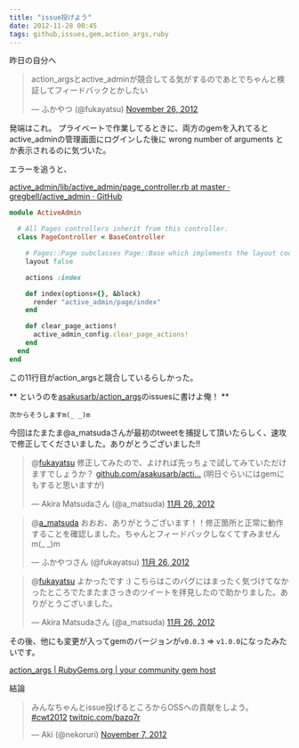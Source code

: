 ```yaml
---
title: "issue投げよう"
date: 2012-11-28 00:45
tags: github,issues,gem,action_args,ruby
---
```


昨日の自分へ


<blockquote class="twitter-tweet"><p>action_argsとactive_adminが競合してる気がするのであとでちゃんと検証してフィードバックとかしたい</p>&mdash; ふかやつ (@fukayatsu) <a href="https://twitter.com/fukayatsu/status/273063544042450944" data-datetime="2012-11-26T13:59:56+00:00">November 26, 2012</a></blockquote>
<script src="//platform.twitter.com/widgets.js" charset="utf-8"></script>

発端はこれ。
プライベートで作業してるときに、両方のgemを入れてるとactive_adminの管理画面にログインした後に
    wrong number of arguments
とか表示されるのに気づいた。

エラーを追うと、

[active_admin/lib/active_admin/page_controller.rb at master · gregbell/active_admin · GitHub](https://github.com/gregbell/active_admin/blob/eea827a3cfd4c4bab3c3171efaa1d91bf6cb836b/lib/active_admin/page_controller.rb)
```ruby
module ActiveAdmin

  # All Pages controllers inherit from this controller.
  class PageController < BaseController

    # Pages::Page subclasses Page::Base which implements the layout code
    layout false

    actions :index

    def index(options={}, &block)
      render "active_admin/page/index"
    end

    def clear_page_actions!
      active_admin_config.clear_page_actions!
    end
  end
end
```
この11行目がaction_argsと競合しているらしかった。

** というのを[asakusarb/action_args](https://github.com/asakusarb/action_args)のissuesに書けよ俺！ **

`次からそうしますm(_ _)m`

今回はたまたま@a_matsudaさんが最初のtweetを捕捉して頂いたらしく、速攻で修正してくださいました。ありがとうございました!!

<blockquote class="twitter-tweet" data-in-reply-to="273063544042450944" lang="ja"><p>@<a href="https://twitter.com/fukayatsu">fukayatsu</a> 修正してみたので、よければ先っちょで試してみていただけますでしょうか？ <a href="https://t.co/PoleOzgR" title="https://github.com/asakusarb/action_args">github.com/asakusarb/acti…</a> (明日ぐらいにはgemにもすると思いますが)</p>&mdash; Akira Matsudaさん (@a_matsuda) <a href="https://twitter.com/a_matsuda/status/273106258373001217" data-datetime="2012-11-26T16:49:40+00:00">11月 26, 2012</a></blockquote>
<script src="//platform.twitter.com/widgets.js" charset="utf-8"></script>

<blockquote class="twitter-tweet" data-in-reply-to="273106258373001217" lang="ja"><p>@<a href="https://twitter.com/a_matsuda">a_matsuda</a> おおお、ありがとうございます！！修正箇所と正常に動作することを確認しました。ちゃんとフィードバックしなくてすみませんm(_ _)m</p>&mdash; ふかやつさん (@fukayatsu) <a href="https://twitter.com/fukayatsu/status/273207043026976768" data-datetime="2012-11-26T23:30:09+00:00">11月 26, 2012</a></blockquote>
<script src="//platform.twitter.com/widgets.js" charset="utf-8"></script>


<blockquote class="twitter-tweet" data-in-reply-to="273207043026976768" lang="ja"><p>@<a href="https://twitter.com/fukayatsu">fukayatsu</a> よかったです :) こちらはこのバグにはまったく気づけてなかったところでたまたまさっきのツイートを拝見したので助かりました。ありがとうございました。</p>&mdash; Akira Matsudaさん (@a_matsuda) <a href="https://twitter.com/a_matsuda/status/273214068368744449" data-datetime="2012-11-26T23:58:04+00:00">11月 26, 2012</a></blockquote>
<script src="//platform.twitter.com/widgets.js" charset="utf-8"></script>


その後、他にも変更が入ってgemのバージョンが`v0.0.3` => `v1.0.0`になったみたいです。

[action_args | RubyGems.org | your community gem host](http://rubygems.org/gems/action_args)


結論



<blockquote class="twitter-tweet"><p>みんなちゃんとissue投げるところからOSSへの貢献をしよう。 <a href="https://twitter.com/search/%23cwt2012">#cwt2012</a> <a href="http://t.co/j6j0dz59" title="http://twitpic.com/bazq7r">twitpic.com/bazq7r</a></p>&mdash; Aki (@nekoruri) <a href="https://twitter.com/nekoruri/status/266028240777388032" data-datetime="2012-11-07T04:04:09+00:00">November 7, 2012</a></blockquote>
<script src="//platform.twitter.com/widgets.js" charset="utf-8"></script>